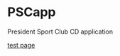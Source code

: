 # PSCapp
President Sport Club CD application

[test page](https://paulradzkov-heaven.github.io/PSCapp/test/)
